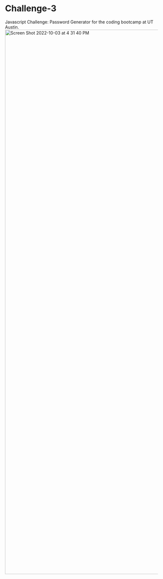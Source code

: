 # Challenge-3
Javascript Challenge: Password Generator for the coding bootcamp at UT Austin.
<img width="1792" alt="Screen Shot 2022-10-03 at 4 31 40 PM" src="https://user-images.githubusercontent.com/111444194/193687855-a801aefc-4183-4a6d-9c51-e612d7f6dbe3.png">
